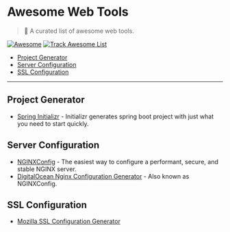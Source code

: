 # Awesome Web Tools

> 🎉 A curated list of awesome web tools.

[![Awesome](https://raw.githubusercontent.com/sindresorhus/awesome/main/media/badge.svg)](https://github.com/sindresorhus/awesome) 
[![Track Awesome List](https://www.trackawesomelist.com/badge.svg)](https://www.trackawesomelist.com)

- [Project Generator](#project-generator)
- [Server Configuration](#)
- [SSL Configuration](#)

---

## Project Generator

- [Spring Initializr](https://start.spring.io/) - Initializr generates spring boot project with just what you need to start quickly.

## Server Configuration

- [NGINXConfig](https://nginxconfig.io/) - The easiest way to configure a performant, secure, and stable NGINX server.
- [DigitalOcean Nginx Configuration Generator](https://www.digitalocean.com/community/tools/nginx) - Also known as NGINXConfig.

## SSL Configuration

- [Mozilla SSL Configuration Generator](https://ssl-config.mozilla.org/)
